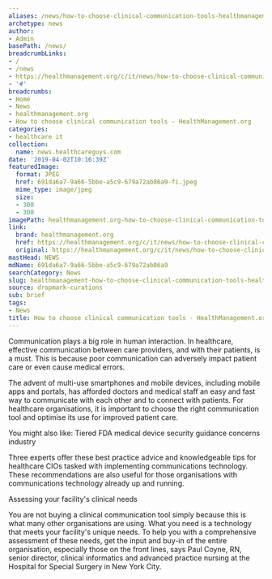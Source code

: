 ```yaml
---
aliases: /news/how-to-choose-clinical-communication-tools-healthmanagement-org
archetype: news
author:
- Admin
basePath: /news/
breadcrumbLinks:
- /
- /news
- https://healthmanagement.org/c/it/news/how-to-choose-clinical-communication-tools
- '#'
breadcrumbs:
- Home
- News
- healthmanagement.org
- How to choose clinical communication tools - HealthManagement.org
categories:
- healthcare it
collection:
  name: news.healthcareguys.com
date: '2019-04-02T10:16:39Z'
featuredImage:
  format: JPEG
  href: 691da6a7-9a66-5bbe-a5c9-679a72ab86a9-fi.jpeg
  mime_type: image/jpeg
  size:
  - 300
  - 300
imagePath: healthmanagement.org-how-to-choose-clinical-communication-tools-healthmanagement-org
link:
  brand: healthmanagement.org
  href: https://healthmanagement.org/c/it/news/how-to-choose-clinical-communication-tools
  original: https://healthmanagement.org/c/it/news/how-to-choose-clinical-communication-tools
mastHead: NEWS
mdName: 691da6a7-9a66-5bbe-a5c9-679a72ab86a9
searchCategory: News
slug: healthmanagement-how-to-choose-clinical-communication-tools-healthmanagement-org
source: dropmark-curations
sub: brief
tags:
- News
title: How to choose clinical communication tools - HealthManagement.org
---
```


Communication plays a big role in human interaction. In healthcare, effective communication between care providers, and with their patients, is a must. This is because poor communication can adversely impact patient care or even cause medical errors.
 

The advent of multi-use smartphones and mobile devices, including mobile apps and portals, has afforded doctors and medical staff an easy and fast way to communicate with each other and to connect with patients. For healthcare organisations, it is important to choose the right communication tool and optimise its use for improved patient care.

 
You might also like: Tiered FDA medical device security guidance concerns industry


Three experts offer these best practice advice and knowledgeable tips for healthcare CIOs tasked with implementing communications technology. These recommendations are also useful for those organisations with communications technology already up and running.

 

Assessing your facility's clinical needs

 

You are not buying a clinical communication tool simply because this is what many other organisations are using. What you need is a technology that meets your facility's unique needs. To help you with a comprehensive assessment of these needs, get the input and buy-in of the entire organisation, especially those on the front lines, says Paul Coyne, RN, senior director, clinical informatics and advanced practice nursing at the Hospital for Special Surgery in New York City.